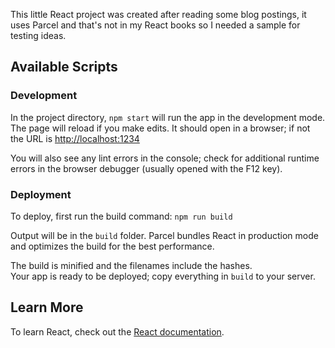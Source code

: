 This little React project was created after reading some blog postings,
it uses Parcel and that's not in my React books so I needed a sample for testing ideas.

## Available Scripts

### Development
In the project directory, `npm start`
will run the app in the development mode.
The page will reload if you make edits.
It should open in a browser; if not the URL is [http://localhost:1234](http://localhost:1234)

You will also see any lint errors in the console; check for additional runtime errors in the browser debugger (usually opened with the F12 key).

### Deployment
To deploy, first run the build command: `npm run build`

Output will be in the `build` folder. Parcel bundles React in production mode and optimizes the build for the best performance.

The build is minified and the filenames include the hashes.<br>
Your app is ready to be deployed; copy everything in `build` to your server.

## Learn More

To learn React, check out the [React documentation](https://reactjs.org/).
